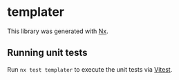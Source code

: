 # templater

This library was generated with [Nx](https://nx.dev).

## Running unit tests

Run `nx test templater` to execute the unit tests via [Vitest](https://vitest.dev/).
